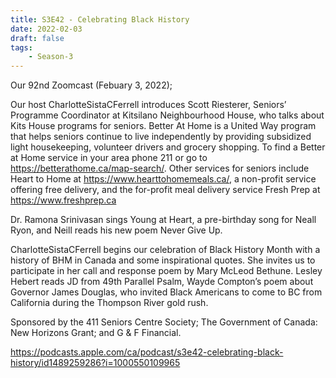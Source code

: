 ```yaml
---
title: S3E42 - Celebrating Black History
date: 2022-02-03
draft: false
tags:
    - Season-3
---
```


Our 92nd Zoomcast (Febuary 3, 2022);

Our host CharlotteSistaCFerrell introduces Scott Riesterer, Seniors’ Programme Coordinator at Kitsilano Neighbourhood House, who talks about Kits House programs for seniors. Better At Home is a United Way program that helps seniors continue to live independently by providing subsidized light housekeeping, volunteer drivers and grocery shopping. To find a Better at Home service in your area phone 211 or go to https://betterathome.ca/map-search/. Other services for seniors include Heart to Home at https://www.hearttohomemeals.ca/, a non-profit service offering free delivery, and the for-profit meal delivery service Fresh Prep at https://www.freshprep.ca

Dr. Ramona Srinivasan sings Young at Heart, a pre-birthday song for Neall Ryon, and Neill reads his new poem Never Give Up.

CharlotteSistaCFerrell begins our celebration of Black History Month with a history of BHM in Canada and some inspirational quotes. She invites us to participate in her call and response poem by Mary McLeod Bethune. Lesley Hebert reads JD from 49th Parallel Psalm, Wayde Compton’s poem about Governor James Douglas, who invited Black Americans to come to BC from California during the Thompson River gold rush.

Sponsored by the 411 Seniors Centre Society; The Government of Canada: New Horizons Grant; and G & F Financial.

https://podcasts.apple.com/ca/podcast/s3e42-celebrating-black-history/id1489259286?i=1000550109965